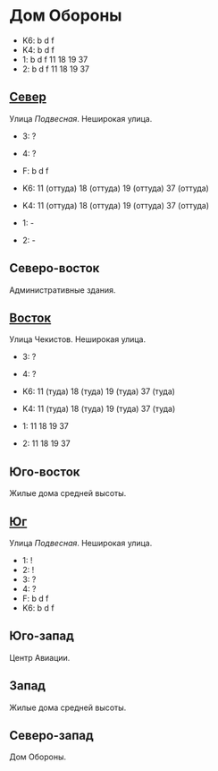 # Дом Обороны

* K6:   b   d   f
* K4:   b   d   f
* 1:    b   d   f
        11  18  19  37
* 2:    b   d   f
        11  18  19  37

## [Север](./10585045.md)

Улица *Подвесная*.
Неширокая улица.

* 3:    ?
* 4:    ?
* F:    b   d   f

* K6:   11 (оттуда) 18 (оттуда) 19 (оттуда) 37 (оттуда)
* K4:   11 (оттуда) 18 (оттуда) 19 (оттуда) 37 (оттуда)
* 1:    -
* 2:    -

## Северо-восток

Административные здания.

## [Восток](./10590050.md)

Улица Чекистов.
Неширокая улица.

* 3:    ?
* 4:    ?

* K6:   11 (туда)   18 (туда)   19 (туда)   37 (туда)
* K4:   11 (туда)   18 (туда)   19 (туда)   37 (туда)
* 1:    11  18  19  37
* 2:    11  18  19  37

## Юго-восток

Жилые дома средней высоты.

## [Юг](./10585060.md)

Улица *Подвесная*.
Неширокая улица.

* 1:    !
* 2:    !
* 3:    ?
* 4:    ?
* F:    b   d   f
* K6:   b   d   f

## Юго-запад

Центр Авиации.

## Запад

Жилые дома средней высоты.

## Северо-запад

Дом Обороны.
